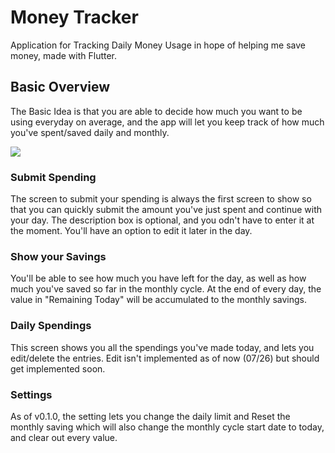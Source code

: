 # Money Tracker

Application for Tracking Daily Money Usage in hope of helping me save money, made with Flutter.

## Basic Overview
The Basic Idea is that you are able to decide how much you want to be using everyday on average, and the app will let you keep track of how much you've spent/saved daily and monthly.

<img src="https://github.com/jerichoi224/MoneyTracker/blob/master/media/screenshots.png">

### Submit Spending

The screen to submit your spending is always the first screen to show so that you can quickly submit the amount you've just spent and continue with your day. The description box is optional, and you odn't have to enter it at the moment. You'll have an option to edit it later in the day.

### Show your Savings

You'll be able to see how much you have left for the day, as well as how much you've saved so far in the monthly cycle. At the end of every day, the value in "Remaining Today" will be accumulated to the monthly savings.

### Daily Spendings

This screen shows you all the spendings you've made today, and lets you edit/delete the entries. Edit isn't implemented as of now (07/26) but should get implemented soon.

### Settings

As of v0.1.0, the setting lets you change the daily limit and Reset the monthly saving which will also change the monthly cycle start date to today, and clear out every value.
